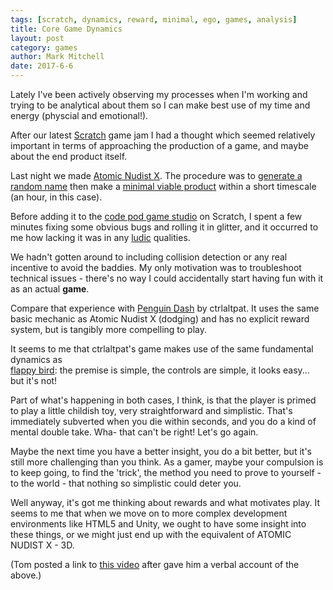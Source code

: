 ```yaml
---
tags: [scratch, dynamics, reward, minimal, ego, games, analysis]
title: Core Game Dynamics
layout: post
category: games
author: Mark Mitchell
date: 2017-6-6
---
```


Lately I've been actively observing my processes when I'm working and trying to be analytical about them so I can make best use of my time and energy (physcial and emotional!).

After our latest [Scratch](https://scratch.mit.edu/) game jam I had a thought which seemed relatively important in terms of approaching the production of a game, and maybe about the end product itself.

Last night we made [Atomic Nudist X](https://scratch.mit.edu/projects/164728074/). The procedure was to [generate a random name](https://videogamena.me/) then make a [minimal viable product](https://en.wikipedia.org/wiki/Minimum_viable_product) within a short timescale (an hour, in this case).

Before adding it to the [code pod game studio](https://scratch.mit.edu/studios/4037192/) on Scratch, I spent a few minutes fixing some obvious bugs and rolling it in glitter, and it occurred to me how lacking it was in any [ludic](https://www.merriam-webster.com/dictionary/ludic) qualities. 

We hadn't gotten around to including collision detection or any real incentive to avoid the baddies. My only motivation was to troubleshoot technical issues - there's no way I could accidentally start having fun with it as an actual **game**.

Compare that experience with [Penguin Dash](https://scratch.mit.edu/projects/163102962/) by ctrlaltpat. It uses the same basic mechanic as Atomic Nudist X (dodging) and has no explicit reward system, but is tangibly more compelling to play.

It seems to me that ctrlaltpat's game makes use of the same fundamental dynamics as  
[flappy bird](http://flappybird.io/): the premise is simple, the controls are simple, it looks easy... but it's not!

Part of what's happening in both cases, I think, is that the player is primed to play a little childish toy, very straightforward and simplistic. That's immediately subverted when you die within seconds, and you do a kind of mental double take. Wha- that can't be right! Let's go again.

Maybe the next time you have a better insight, you do a bit better, but it's still more challenging than you think. As a gamer, maybe your compulsion is to keep going, to find the 'trick', the method you need to prove to yourself - to the world - that nothing so simplistic could deter you.

Well anyway, it's got me thinking about rewards and what motivates play. It seems to me that when we move on to more complex development environments like HTML5 and Unity, we ought to have some insight into these things, or we might just end up with the equivalent of ATOMIC NUDIST X - 3D.

(Tom posted a link to [this video](https://youtu.be/zyVTxGpEO30) after gave him a verbal account of the above.)



